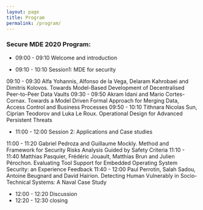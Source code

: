```yaml
---
layout: page
title: Program
permalink: /program/
---
```


### Secure MDE 2020 Program:

 * 09:00 - 09:10 Welcome and introduction

 * 09:10 - 10:10 Session1: MDE for security

09:10 - 09:30 Alfa Yohannis, Alfonso de la Vega, Delaram Kahrobaei and Dimitris Kolovos. Towards Model-Based Development of Decentralised Peer-to-Peer Data Vaults
09:30 - 09:50 Akram Idani and Mario Cortes-Cornax. Towards a Model Driven Formal Approach for Merging Data, Access Control and Business Processes
09:50 - 10:10 Tithnara Nicolas Sun, Ciprian Teodorov and Luka Le Roux. Operational Design for Advanced Persistent Threats

 * 11:00 - 12:00 Session 2: Applications and Case studies

11:00 - 11:20 Gabriel Pedroza and Guillaume Mockly. Method and Framework for Security Risks Analysis Guided by Safety Criteria
11:10 - 11:40 Matthias Pasquier, Frédéric Jouault, Matthias Brun and Julien Pérochon. Evaluating Tool Support for Embedded Operating System Security: an Experience Feedback
11:40 - 12:00 Paul Perrotin, Salah Sadou, Antoine Beugnard and David Hairion. Detecting Human Vulnerably in Socio-Technical Systems: A Naval Case Study

 * 12:00 - 12:20 Discussion
 * 12:20 - 12:30 closing




